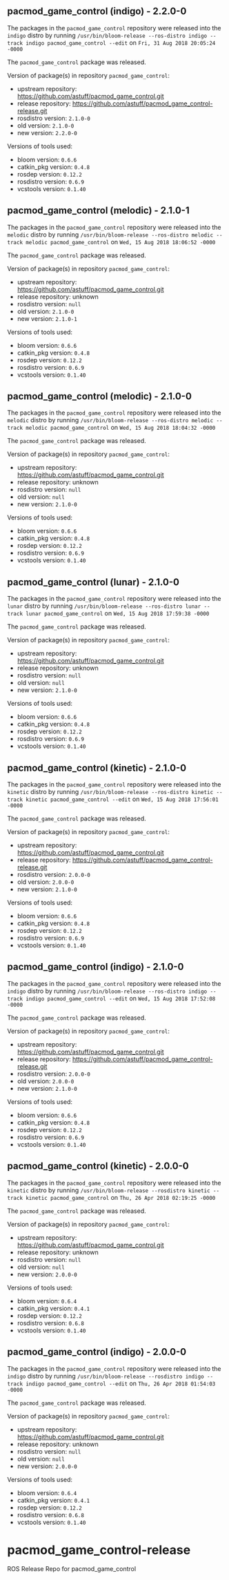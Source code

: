 ## pacmod_game_control (indigo) - 2.2.0-0

The packages in the `pacmod_game_control` repository were released into the `indigo` distro by running `/usr/bin/bloom-release --ros-distro indigo --track indigo pacmod_game_control --edit` on `Fri, 31 Aug 2018 20:05:24 -0000`

The `pacmod_game_control` package was released.

Version of package(s) in repository `pacmod_game_control`:

- upstream repository: https://github.com/astuff/pacmod_game_control.git
- release repository: https://github.com/astuff/pacmod_game_control-release.git
- rosdistro version: `2.1.0-0`
- old version: `2.1.0-0`
- new version: `2.2.0-0`

Versions of tools used:

- bloom version: `0.6.6`
- catkin_pkg version: `0.4.8`
- rosdep version: `0.12.2`
- rosdistro version: `0.6.9`
- vcstools version: `0.1.40`


## pacmod_game_control (melodic) - 2.1.0-1

The packages in the `pacmod_game_control` repository were released into the `melodic` distro by running `/usr/bin/bloom-release --ros-distro melodic --track melodic pacmod_game_control` on `Wed, 15 Aug 2018 18:06:52 -0000`

The `pacmod_game_control` package was released.

Version of package(s) in repository `pacmod_game_control`:

- upstream repository: https://github.com/astuff/pacmod_game_control.git
- release repository: unknown
- rosdistro version: `null`
- old version: `2.1.0-0`
- new version: `2.1.0-1`

Versions of tools used:

- bloom version: `0.6.6`
- catkin_pkg version: `0.4.8`
- rosdep version: `0.12.2`
- rosdistro version: `0.6.9`
- vcstools version: `0.1.40`


## pacmod_game_control (melodic) - 2.1.0-0

The packages in the `pacmod_game_control` repository were released into the `melodic` distro by running `/usr/bin/bloom-release --ros-distro melodic --track melodic pacmod_game_control` on `Wed, 15 Aug 2018 18:04:32 -0000`

The `pacmod_game_control` package was released.

Version of package(s) in repository `pacmod_game_control`:

- upstream repository: https://github.com/astuff/pacmod_game_control.git
- release repository: unknown
- rosdistro version: `null`
- old version: `null`
- new version: `2.1.0-0`

Versions of tools used:

- bloom version: `0.6.6`
- catkin_pkg version: `0.4.8`
- rosdep version: `0.12.2`
- rosdistro version: `0.6.9`
- vcstools version: `0.1.40`


## pacmod_game_control (lunar) - 2.1.0-0

The packages in the `pacmod_game_control` repository were released into the `lunar` distro by running `/usr/bin/bloom-release --ros-distro lunar --track lunar pacmod_game_control` on `Wed, 15 Aug 2018 17:59:38 -0000`

The `pacmod_game_control` package was released.

Version of package(s) in repository `pacmod_game_control`:

- upstream repository: https://github.com/astuff/pacmod_game_control.git
- release repository: unknown
- rosdistro version: `null`
- old version: `null`
- new version: `2.1.0-0`

Versions of tools used:

- bloom version: `0.6.6`
- catkin_pkg version: `0.4.8`
- rosdep version: `0.12.2`
- rosdistro version: `0.6.9`
- vcstools version: `0.1.40`


## pacmod_game_control (kinetic) - 2.1.0-0

The packages in the `pacmod_game_control` repository were released into the `kinetic` distro by running `/usr/bin/bloom-release --ros-distro kinetic --track kinetic pacmod_game_control --edit` on `Wed, 15 Aug 2018 17:56:01 -0000`

The `pacmod_game_control` package was released.

Version of package(s) in repository `pacmod_game_control`:

- upstream repository: https://github.com/astuff/pacmod_game_control.git
- release repository: https://github.com/astuff/pacmod_game_control-release.git
- rosdistro version: `2.0.0-0`
- old version: `2.0.0-0`
- new version: `2.1.0-0`

Versions of tools used:

- bloom version: `0.6.6`
- catkin_pkg version: `0.4.8`
- rosdep version: `0.12.2`
- rosdistro version: `0.6.9`
- vcstools version: `0.1.40`


## pacmod_game_control (indigo) - 2.1.0-0

The packages in the `pacmod_game_control` repository were released into the `indigo` distro by running `/usr/bin/bloom-release --ros-distro indigo --track indigo pacmod_game_control --edit` on `Wed, 15 Aug 2018 17:52:08 -0000`

The `pacmod_game_control` package was released.

Version of package(s) in repository `pacmod_game_control`:

- upstream repository: https://github.com/astuff/pacmod_game_control.git
- release repository: https://github.com/astuff/pacmod_game_control-release.git
- rosdistro version: `2.0.0-0`
- old version: `2.0.0-0`
- new version: `2.1.0-0`

Versions of tools used:

- bloom version: `0.6.6`
- catkin_pkg version: `0.4.8`
- rosdep version: `0.12.2`
- rosdistro version: `0.6.9`
- vcstools version: `0.1.40`


## pacmod_game_control (kinetic) - 2.0.0-0

The packages in the `pacmod_game_control` repository were released into the `kinetic` distro by running `/usr/bin/bloom-release --rosdistro kinetic --track kinetic pacmod_game_control` on `Thu, 26 Apr 2018 02:19:25 -0000`

The `pacmod_game_control` package was released.

Version of package(s) in repository `pacmod_game_control`:

- upstream repository: https://github.com/astuff/pacmod_game_control.git
- release repository: unknown
- rosdistro version: `null`
- old version: `null`
- new version: `2.0.0-0`

Versions of tools used:

- bloom version: `0.6.4`
- catkin_pkg version: `0.4.1`
- rosdep version: `0.12.2`
- rosdistro version: `0.6.8`
- vcstools version: `0.1.40`


## pacmod_game_control (indigo) - 2.0.0-0

The packages in the `pacmod_game_control` repository were released into the `indigo` distro by running `/usr/bin/bloom-release --rosdistro indigo --track indigo pacmod_game_control --edit` on `Thu, 26 Apr 2018 01:54:03 -0000`

The `pacmod_game_control` package was released.

Version of package(s) in repository `pacmod_game_control`:

- upstream repository: https://github.com/astuff/pacmod_game_control.git
- release repository: unknown
- rosdistro version: `null`
- old version: `null`
- new version: `2.0.0-0`

Versions of tools used:

- bloom version: `0.6.4`
- catkin_pkg version: `0.4.1`
- rosdep version: `0.12.2`
- rosdistro version: `0.6.8`
- vcstools version: `0.1.40`


# pacmod_game_control-release
ROS Release Repo for pacmod_game_control

